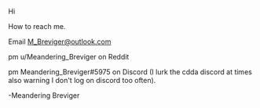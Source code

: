 Hi 

How to reach me.

Email M_Breviger@outlook.com


pm u/Meandering_Breviger on Reddit


pm Meandering_Breviger#5975 on Discord (I lurk the cdda discord at times also warning I don't log on discord too often).


-Meandering Breviger
